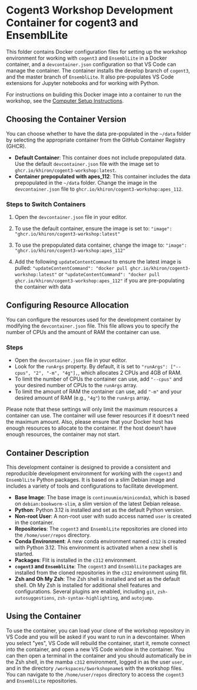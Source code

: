 # Cogent3 Workshop Development Container for cogent3 and EnsemblLite

This folder contains Docker configuration files for setting up the workshop environment for working with `cogent3` and `EnsemblLite` in a Docker container, 
and a `devcontainer.json` configuration so that VS Code can manage the container. The container installs the develop branch of `cogent3`, 
and the master branch of `EnsemblLite`. 
It also pre-populates VS Code extensions for Jupyter notebooks and for working with Python.

For instructions on building this Docker image into a container to run the workshop, see the [Computer Setup Instructions](https://github.com/cogent3/Cogent3Workshop/wiki/Computer-Setup).

## Choosing the Container Version

You can choose whether to have the data pre-populated in the `~/data` folder by selecting the appropriate container from the GitHub Container Registry (GHCR).

- **Default Container**: This container does not include prepopulated data. Use the default `devcontainer.json` file with the image set to `ghcr.io/khiron/cogent3-workshop:latest`.
- **Container prepopulated with apes_112**: This container includes the data prepopulated in the `~/data` folder. Change the image in the `devcontainer.json` file to `ghcr.io/khiron/cogent3-workshop:apes_112`.

### Steps to Switch Containers

1. Open the `devcontainer.json` file in your editor.
2. To use the default container, ensure the image is set to:
   ``"image": "ghcr.io/khiron/cogent3-workshop:latest"``
3. To use the prepopulated data container, change the image to:
   ``"image": "ghcr.io/khiron/cogent3-workshop:apes_112"``

4. Add the following `updateContentCommand` to ensure the latest image is pulled:
   ``"updateContentCommand": "docker pull ghcr.io/khiron/cogent3-workshop:latest"``
   or
   ``"updateContentCommand": "docker pull ghcr.io/khiron/cogent3-workshop:apes_112"`` if you are pre-populating the container with data 


## Configuring Resource Allocation

You can configure the resources used for the development container by modifying the `devcontainer.json` file. This file allows you to specify the number of CPUs and the amount of RAM the container can use.

### Steps

- Open the `devcontainer.json` file in your editor.
- Look for the `runArgs` property. By default, it is set to ``"runArgs": ["--cpus", "2", "-m", "4g"],``, which allocates 2 CPUs and 4GB of RAM.
- To limit the number of CPUs the container can use, add ``"--cpus"`` and your desired number of CPUs to the `runArgs` array.
- To limit the amount of RAM the container can use, add ``"-m"`` and your desired amount of RAM (e.g., ``"4g"``) to the `runArgs` array.

Please note that these settings will only limit the maximum resources a container can use. 
The container will use fewer resources if it doesn't need the maximum amount. 
Also, please ensure that your Docker host has enough resources to allocate to the container. 
If the host doesn't have enough resources, the container may not start.

## Container Description

This development container is designed to provide a consistent and reproducible development environment for working with the `cogent3` and `EnsemblLite` Python packages. 
It is based on a slim Debian image and includes a variety of tools and configurations to facilitate development.

- **Base Image**: The base image is `continuumio/miniconda3`, which is based on `debian:bookworm-slim`, a slim version of the latest Debian release.
- **Python**: Python 3.12 is installed and set as the default Python version.
- **Non-root User**: A non-root user with sudo access named `user` is created in the container. 
- **Repositories**: The `cogent3` and `EnsemblLite` repositories are cloned into the `/home/user/repos` directory.
- **Conda Environment**: A new conda environment named `c312` is created with Python 3.12. This environment is activated when a new shell is started.
- **Packages**: Flit is installed in the `c312` environment.
- **`cogent3` and `EnsemblLite`**: The `cogent3` and `EnsemblLite` packages are installed from the cloned repositories in the `c312` environment using flit.
- **Zsh and Oh My Zsh**: The Zsh shell is installed and set as the default shell. Oh My Zsh is installed for additional shell features and configurations. Several plugins are enabled, including `git`, `zsh-autosuggestions`, `zsh-syntax-highlighting`, and `autojump`.

## Using the Container

To use the container, you can load your clone of the workshop repository in VS Code and you will be asked if you want to run in a devcontainer. When you select "yes", VS Code will rebuild the container, start it, remote connect into the container, and open a new VS Code window in the container. You can then open a terminal in the container and you should automatically be in the Zsh shell, in the mamba `c312` environment, logged in as the user `user`, and in the directory `/workspaces/$workshopname$` with the workshop files. You can navigate to the `/home/user/repos` directory to access the `cogent3` and `EnsemblLite` repositories.

